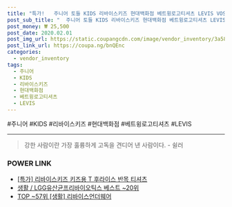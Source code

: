 ```yaml
--- 
title: "특가!   주니어 토들 KIDS 리바이스키즈 현대백화점 베트윙로고티셔츠 LEVIS VOS..." 
post_sub_title: "  주니어 토들 KIDS 리바이스키즈 현대백화점 베트윙로고티셔츠 LEVIS VOS11QSW78" 
post_money: ₩ 25,500 
post_date: 2020.02.01 
post_img_url: https://static.coupangcdn.com/image/vendor_inventory/3a58/60b03e6e2d2bdf749162afd57a61ecb6f85a586205d8628187bebf0210b7.jpg 
post_link_url: https://coupa.ng/bnQEnc 
categories: 
  - vendor_inventory 
tags: 
  - 주니어 
  - KIDS 
  - 리바이스키즈 
  - 현대백화점 
  - 베트윙로고티셔츠 
  - LEVIS 
--- 
```

  #주니어 #KIDS #리바이스키즈 #현대백화점 #베트윙로고티셔츠 #LEVIS 
<hr> 

> 강한 사람이란 가장 훌륭하게 고독을 견디어 낸 사람이다. - 쉴러 


### POWER LINK

* <a href="https://blog.naver.com/an0733/221792973909" target="_blank">[특가] 리바이스키즈 키즈용 T 후라이스 반목 티셔츠</a>
* <a href="https://blog.naver.com/santokki14/221777116023" target="_blank">생활 / LGG유산균프리바이오틱스 베스트 ~20위</a>
* <a href="https://blog.naver.com/fasyy4321/221778251661" target="_blank"> TOP ~57위 [생활] 리바이스언더웨어</a>
